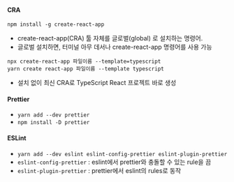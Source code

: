 
#### CRA 
`npm install -g create-react-app`
- create-react-app(CRA) 툴 자체를 글로벌(global) 로 설치하는 명령어.
- 글로벌 설치하면, 터미널 아무 데서나 create-react-app 명령어를 사용 가능

```
npx create-react-app 파일이름 --template=typescript 
yarn create react-app 파일이름 --template typescript
```

- 설치 없이 최신 CRA로 TypeScript React 프로젝트 바로 생성

#### Prettier
- `yarn add --dev prettier`
- `npm install -D prettier`

#### ESLint 
- `yarn add --dev eslint eslint-config-prettier eslint-plugin-prettier`
- `eslint-config-prettier` : eslint에서 prettier와 충돌할 수 있는 rule을 끔
- `eslint-plugin-prettier` : prettier에서 eslint의 rules로 동작